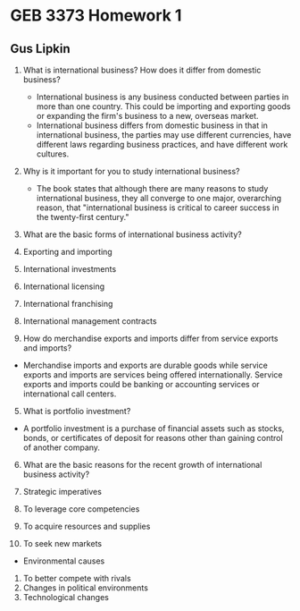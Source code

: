 # GEB 3373 Homework 1

## Gus Lipkin

1. What is international business? How does it differ from domestic business?
	
	- International business is any business conducted between parties in more than one country. This could be importing and exporting goods or expanding the firm's business to a new, overseas market.
	- International business differs from domestic business in that in international business, the parties may use different currencies, have different laws regarding business practices, and have different work cultures.
	
2. Why is it important for you to study international business? 
	
	- The book states that although there are many reasons to study international business, they all converge to one major, overarching reason, that "international business is critical to career success in the twenty-first century."
	
3. What are the basic forms of international business activity?

  1. Exporting and importing
  2. International investments
  3. International licensing
  4. International franchising
  5. International management contracts

4. How do merchandise exports and imports differ from service exports and imports?

  - Merchandise imports and exports are durable goods while service exports and imports are services being offered internationally. Service exports and imports could be banking or accounting services or international call centers.

5. What is portfolio investment?

  - A portfolio investment is a purchase of financial assets such as stocks, bonds, or certificates of deposit for reasons other than gaining control of another company.

6. What are the basic reasons for the recent growth of international business activity?

  1. Strategic imperatives
  2. To leverage core competencies
  3. To acquire resources and supplies
  4. To seek new markets

  - Environmental causes

  1. To better compete with rivals
  2. Changes in political environments
  3. Technological changes